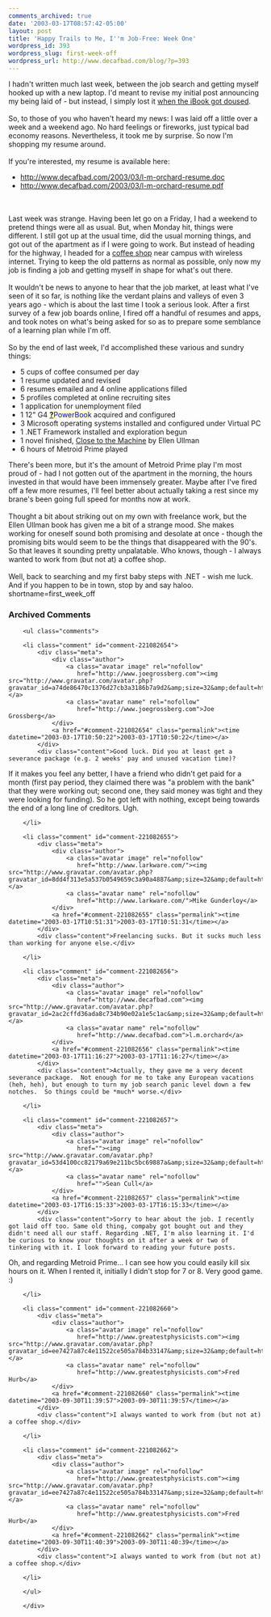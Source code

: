 ```yaml
---
comments_archived: true
date: '2003-03-17T08:57:42-05:00'
layout: post
title: 'Happy Trails to Me, I''m Job-Free: Week One'
wordpress_id: 393
wordpress_slug: first-week-off
wordpress_url: http://www.decafbad.com/blog/?p=393
---
```

I hadn't written much last week, between the job search and getting
myself hooked up with a new laptop.  I'd meant to revise my initial
post announcing my being laid of - but instead, I simply lost it
<a href="http://www.decafbad.com/blog/misc/thirsty_ibook.html" target="_top">when the iBook got doused</a>.
<br /><br />
So, to those of you who haven't heard my news: I was laid off a little
over a week and a weekend ago.  No hard feelings or fireworks, just
typical bad economy reasons.  Nevertheless, it took me by surprise.
So now I'm shopping my resume around.
<br /><br />
If you're interested, my resume is available here:
<ul>
<li> <a href="http://www.decafbad.com/2003/03/l-m-orchard-resume.doc" target="_top">http://www.decafbad.com/2003/03/l-m-orchard-resume.doc</a>
</li>
<li> <a href="http://www.decafbad.com/2003/03/l-m-orchard-resume.pdf" target="_top">http://www.decafbad.com/2003/03/l-m-orchard-resume.pdf</a>
</li>
</ul>
<br /><br />
Last week was strange.  Having been let go on a Friday, I had a
weekend to pretend things were all as usual.  But, when Monday hit,
things were different.  I still got up at the usual time, did the
usual morning things, and got out of the apartment as if I were going
to work.  But instead of heading for the highway, I headed for a
<a href="http://www.espresso-royale.com/locations_detail.cfm?state=Michigan" target="_top">coffee shop</a>
near campus with wireless internet.  Trying to keep the old
patterns as normal as possible, only now my job is finding a job and
getting myself in shape for what's out there.
<br /><br />
It wouldn't be news to anyone to hear that the job market, at least
what I've seen of it so far, is nothing like the verdant plains and
valleys of even 3 years ago - which is about the last time I took a
serious look.  After a first survey of a few job boards online, I
fired off a handful of resumes and apps, and took notes on what's
being asked for so as to prepare some semblance of a learning plan
while I'm off.
<br /><br />
So by the end of last week, I'd accomplished these various and sundry
things:
<ul>
<li> 5 cups of coffee consumed per day
</li>
<li> 1 resume updated and revised
</li>
<li> 6 resumes emailed and 4 online applications filled
</li>
<li> 5 profiles completed at online recruiting sites
</li>
<li> 1 application for unemployment filed
</li>
<li> 1 12" G4 <span style='background : #FFFFCE;'><a href="http://www.decafbad.com/twiki/bin/edit/Main/PowerBook?topicparent=Main.FilterData"><b>?</b></a><font color="#0000FF">PowerBook</font></span> acquired and configured
</li>
<li> 3 Microsoft operating systems installed and configured under Virtual PC
</li>
<li> 1 .NET Framework installed and exploration begun
</li>
<li> 1 novel finished, <a href="http://www.amazon.com/exec/obidos/tg/detail/-/0872863328/103-7733542-0669406?vi=glance" target="_top">Close to the Machine</a> by Ellen Ullman
</li>
<li> 6 hours of Metroid Prime played
</li>
</ul>
There's been more, but it's the amount of Metroid Prime play I'm most
proud of - had I not gotten out of the apartment in the morning, the
hours invested in that would have been immensely greater.  Maybe after
I've fired off a few more resumes, I'll feel better about actually
taking a rest since my brane's been going full speed for months now at
work.
<br /><br />
Thought a bit about striking out on my own with freelance work, but
the Ellen Ullman book has given me a bit of a strange mood.  She makes
working for oneself sound both promising and desolate at once - though
the promising bits would seem to be the things that disappeared with
the 90's.  So that leaves it sounding pretty unpalatable.  Who knows,
though - I always wanted to work from (but not at) a coffee shop.  
<br /><br />
Well, back to searching and my first baby steps with .NET - wish me
luck.  And if you happen to be in town, stop by and say haloo.
<!--more-->
shortname=first_week_off

<div id="comments" class="comments archived-comments">
            <h3>Archived Comments</h3>
            
        <ul class="comments">
            
        <li class="comment" id="comment-221082654">
            <div class="meta">
                <div class="author">
                    <a class="avatar image" rel="nofollow" 
                       href="http://www.joegrossberg.com"><img src="http://www.gravatar.com/avatar.php?gravatar_id=a74de86470c1376d27cb3a3186b7a9d2&amp;size=32&amp;default=http://mediacdn.disqus.com/1320279820/images/noavatar32.png"/></a>
                    <a class="avatar name" rel="nofollow" 
                       href="http://www.joegrossberg.com">Joe Grossberg</a>
                </div>
                <a href="#comment-221082654" class="permalink"><time datetime="2003-03-17T10:50:22">2003-03-17T10:50:22</time></a>
            </div>
            <div class="content">Good luck. Did you at least get a severance package (e.g. 2 weeks' pay and unused vacation time)?

If it makes you feel any better, I have a friend who didn't get paid for a month (first pay period, they claimed there was "a problem with the bank" that they were working out; second one, they said money was tight and they were looking for funding). So he got left with nothing, except being towards the end of a long line of creditors. Ugh.</div>
            
        </li>
    
        <li class="comment" id="comment-221082655">
            <div class="meta">
                <div class="author">
                    <a class="avatar image" rel="nofollow" 
                       href="http://www.larkware.com/"><img src="http://www.gravatar.com/avatar.php?gravatar_id=8dd4f313e5a537b0549659c3a90a4887&amp;size=32&amp;default=http://mediacdn.disqus.com/1320279820/images/noavatar32.png"/></a>
                    <a class="avatar name" rel="nofollow" 
                       href="http://www.larkware.com/">Mike Gunderloy</a>
                </div>
                <a href="#comment-221082655" class="permalink"><time datetime="2003-03-17T10:51:31">2003-03-17T10:51:31</time></a>
            </div>
            <div class="content">Freelancing sucks. But it sucks much less than working for anyone else.</div>
            
        </li>
    
        <li class="comment" id="comment-221082656">
            <div class="meta">
                <div class="author">
                    <a class="avatar image" rel="nofollow" 
                       href="http://www.decafbad.com"><img src="http://www.gravatar.com/avatar.php?gravatar_id=2ac2cffd36ada8c734b90e02a1e5c1ac&amp;size=32&amp;default=http://mediacdn.disqus.com/1320279820/images/noavatar32.png"/></a>
                    <a class="avatar name" rel="nofollow" 
                       href="http://www.decafbad.com">l.m.orchard</a>
                </div>
                <a href="#comment-221082656" class="permalink"><time datetime="2003-03-17T11:16:27">2003-03-17T11:16:27</time></a>
            </div>
            <div class="content">Actually, they gave me a very decent severance package.  Not enough for me to take any European vacations (heh, heh), but enough to turn my job search panic level down a few notches.  So things could be *much* worse.</div>
            
        </li>
    
        <li class="comment" id="comment-221082657">
            <div class="meta">
                <div class="author">
                    <a class="avatar image" rel="nofollow" 
                       href=""><img src="http://www.gravatar.com/avatar.php?gravatar_id=53d4100cc82179a69e211bc5bc69887a&amp;size=32&amp;default=http://mediacdn.disqus.com/1320279820/images/noavatar32.png"/></a>
                    <a class="avatar name" rel="nofollow" 
                       href="">Sean Cull</a>
                </div>
                <a href="#comment-221082657" class="permalink"><time datetime="2003-03-17T16:15:33">2003-03-17T16:15:33</time></a>
            </div>
            <div class="content">Sorry to hear about the job. I recently got laid off too. Same old thing, compaby got bought out and they didn't need all our staff. Regarding .NET, I'm also learning it. I'd be curious to know your thoughts on it after a week or two of tinkering with it. I look forward to reading your future posts.

Oh, and regarding Metroid Prime... I can see how you could easily kill six hours on it. When I rented it, initially I didn't stop for 7 or 8. Very good game. :)</div>
            
        </li>
    
        <li class="comment" id="comment-221082660">
            <div class="meta">
                <div class="author">
                    <a class="avatar image" rel="nofollow" 
                       href="http://www.greatestphysicists.com"><img src="http://www.gravatar.com/avatar.php?gravatar_id=ee7427a87c4e11522ce505a784b33147&amp;size=32&amp;default=http://mediacdn.disqus.com/1320279820/images/noavatar32.png"/></a>
                    <a class="avatar name" rel="nofollow" 
                       href="http://www.greatestphysicists.com">Fred Hurb</a>
                </div>
                <a href="#comment-221082660" class="permalink"><time datetime="2003-09-30T11:39:57">2003-09-30T11:39:57</time></a>
            </div>
            <div class="content">I always wanted to work from (but not at) a coffee shop.</div>
            
        </li>
    
        <li class="comment" id="comment-221082662">
            <div class="meta">
                <div class="author">
                    <a class="avatar image" rel="nofollow" 
                       href="http://www.greatestphysicists.com"><img src="http://www.gravatar.com/avatar.php?gravatar_id=ee7427a87c4e11522ce505a784b33147&amp;size=32&amp;default=http://mediacdn.disqus.com/1320279820/images/noavatar32.png"/></a>
                    <a class="avatar name" rel="nofollow" 
                       href="http://www.greatestphysicists.com">Fred Hurb</a>
                </div>
                <a href="#comment-221082662" class="permalink"><time datetime="2003-09-30T11:40:39">2003-09-30T11:40:39</time></a>
            </div>
            <div class="content">I always wanted to work from (but not at) a coffee shop.</div>
            
        </li>
    
        </ul>
    
        </div>
    